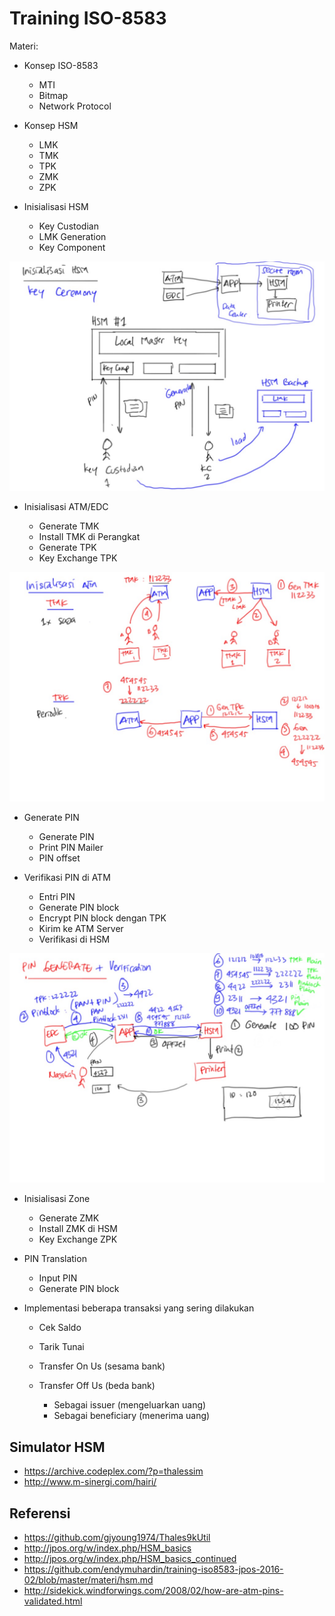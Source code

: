 # Training ISO-8583 #

Materi:

* Konsep ISO-8583

    * MTI
    * Bitmap
    * Network Protocol

* Konsep HSM

    * LMK
    * TMK
    * TPK
    * ZMK
    * ZPK

* Inisialisasi HSM

    * Key Custodian
    * LMK Generation
    * Key Component

![Inisialisasi HSM](img/inisialisasi-hsm.jpg)

* Inisialisasi ATM/EDC

    * Generate TMK
    * Install TMK di Perangkat
    * Generate TPK
    * Key Exchange TPK

![Inisialisasi ATM/EDC](img/inisialisasi-atm.jpg)

* Generate PIN

    * Generate PIN
    * Print PIN Mailer
    * PIN offset

* Verifikasi PIN di ATM

    * Entri PIN
    * Generate PIN block
    * Encrypt PIN block dengan TPK
    * Kirim ke ATM Server
    * Verifikasi di HSM

![Generate dan Validasi PIN](img/pin-generate-validate.jpg)

* Inisialisasi Zone

    * Generate ZMK
    * Install ZMK di HSM
    * Key Exchange ZPK

* PIN Translation

    * Input PIN
    * Generate PIN block

* Implementasi beberapa transaksi yang sering dilakukan

    * Cek Saldo
    * Tarik Tunai
    * Transfer On Us (sesama bank)
    * Transfer Off Us (beda bank)
        
        * Sebagai issuer (mengeluarkan uang)
        * Sebagai beneficiary (menerima uang)

## Simulator HSM ##

* https://archive.codeplex.com/?p=thalessim
* http://www.m-sinergi.com/hairi/

## Referensi ##

* https://github.com/gjyoung1974/Thales9kUtil
* http://jpos.org/w/index.php/HSM_basics
* http://jpos.org/w/index.php/HSM_basics_continued
* https://github.com/endymuhardin/training-iso8583-jpos-2016-02/blob/master/materi/hsm.md
* http://sidekick.windforwings.com/2008/02/how-are-atm-pins-validated.html
